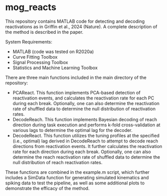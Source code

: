 # mog_reacts
This repository contains MATLAB code for detecting and decoding reactivations as in Griffin et al., 2024 (Nature). A complete description of the method is described in the paper.

System Requirements:
  - MATLAB (code was tested on R2020a)
  - Curve Fitting Toolbox
  - Signal Processing Toolbox
  - Statistics and Machine Learning Toolbox

There are three main functions included in the main directory of the repository:
- PCAReact. This function implements PCA-based detection of reactivation events, and calculates the reactivation rate for each PC during each break. Optionally, one can also determine the reactivation rate of shuffled data to determine the null distribution of reactivation rates.
- DecodeReach. This function implements Bayesian decoding of reach direction during task execution and performs k-fold cross-validation at various lags to determine the optimal lag for the decoder.
- DecodeReact. This function utilizes the tuning profiles at the specified (i.e., optimal) lag derived in DecodeReach to attempt to decode reach directions from reactivation events. It further calculates the reactivation rate for each direction during each break. Optionally, one can also determine the reach reactivation rate of shuffled data to determine the null distribution of reach reactivation rates.

These functions are combined in the example.m script, which further includes a SimData function for generating simulated kinematics and spiking data to test the pipeline, as well as some additional plots to demonstrate the efficacy of the method.
